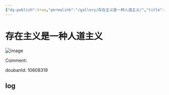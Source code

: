 ```yaml
---
{"dg-publish":true,"permalink":"/gallery/存在主义是一种人道主义/","title":"存在主义是一种人道主义","created":"2025-05-31T15:39:21.137+08:00"}
---
```



# 存在主义是一种人道主义

![image](https://hiraeth-picbed.oss-cn-beijing.aliyuncs.com/20250531153920.webp)

Comment: 



doubanId: 10608319

## log

